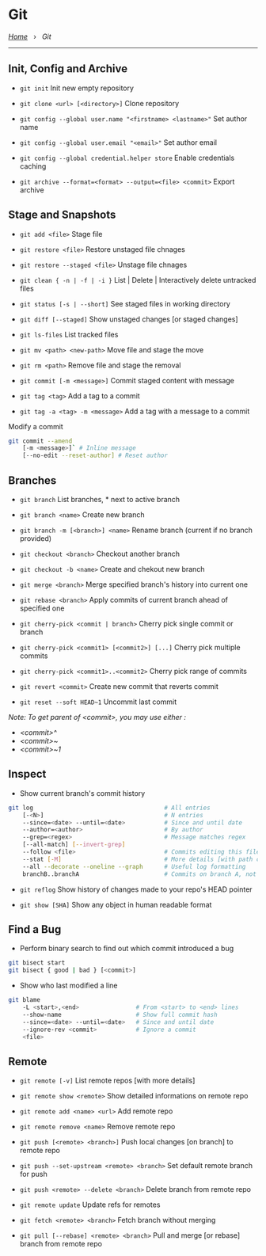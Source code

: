# Git

*[Home](../README.md)* &nbsp; › &nbsp; 
*Git*

---

## Init, Config and Archive

- `git init` Init new empty repository
- `git clone <url> [<directory>]` Clone repository

- `git config --global user.name "<firstname> <lastname>"` Set author name
- `git config --global user.email "<email>"` Set author email
- `git config --global credential.helper store` Enable credentials caching

- `git archive --format=<format> --output=<file> <commit>` Export archive

## Stage and Snapshots

- `git add <file>` Stage file
- `git restore <file>` Restore unstaged file chnages
- `git restore --staged <file>` Unstage file chnages
- `git clean { -n | -f | -i }` List | Delete | Interactively delete untracked files

- `git status [-s | --short]` See staged files in working directory
- `git diff [--staged]` Show unstaged changes [or staged changes]
- `git ls-files` List tracked files

- `git mv <path> <new-path>` Move file and stage the move
- `git rm <path>` Remove file and stage the removal

- `git commit [-m <message>]` Commit staged content with message
- `git tag <tag>` Add a tag to a commit
- `git tag -a <tag> -m <message>` Add a tag with a message to a commit

Modify a commit

```bash
git commit --amend 
    [-m <message>]` # Inline message
    [--no-edit --reset-author] # Reset author
```

## Branches

- `git branch` List branches, * next to active branch
- `git branch <name>` Create new branch
- `git branch -m [<branch>] <name>` Rename branch (current if no branch provided)

- `git checkout <branch>` Checkout another branch
- `git checkout -b <name>` Create and chekout new branch

- `git merge <branch>` Merge specified branch's history into current one
- `git rebase <branch>` Apply commits of current branch ahead of specified one
- `git cherry-pick <commit | branch>` Cherry pick single commit or branch
- `git cherry-pick <commit1> [<commit2>] [...]` Cherry pick multiple commits
- `git cherry-pick <commit1>..<commit2>` Cherry pick range of commits
- `git revert <commit>` Create new commit that reverts commit
- `git reset --soft HEAD~1` Uncommit last commit

*Note: To get parent of &lt;commit&gt;, you may use either :*
- *&lt;commit&gt;^*
- *&lt;commit&gt;~*
- *&lt;commit&gt;~1*

## Inspect

- Show current branch's commit history
```bash
git log                                     # All entries
    [-<N>]                                  # N entries
    --since=<date> --until=<date>           # Since and until date
    --author=<author>                       # By author
    --grep=<regex>                          # Message matches regex
    [--all-match] [--invert-grep]
    --follow <file>                         # Commits editing this file
    --stat [-M]                             # More details [with path changes]
    --all --decorate --oneline --graph      # Useful log formatting
    branchB..branchA                        # Commits on branch A, not on branch B
```

- `git reflog` Show history of changes made to your repo's HEAD pointer

- `git show [SHA]` Show any object in human readable format

## Find a Bug

- Perform binary search to find out which commit introduced a bug
```bash
git bisect start
git bisect { good | bad } [<commit>]
```

- Show who last modified a line
```bash
git blame
    -L <start>,<end>                # From <start> to <end> lines
    --show-name                     # Show full commit hash
    --since=<date> --until=<date>   # Since and until date
    --ignore-rev <commit>           # Ignore a commit
    <file>
```

## Remote

- `git remote [-v]` List remote repos [with more details]
- `git remote show <remote>` Show detailed informations on remote repo
- `git remote add <name> <url>` Add remote repo
- `git remote remove <name>` Remove remote repo

- `git push [<remote> <branch>]` Push local changes [on branch] to remote repo
- `git push --set-upstream <remote> <branch>` Set default remote branch for push
- `git push <remote> --delete <branch>` Delete branch from remote repo

- `git remote update` Update refs for remotes
- `git fetch <remote> <branch>` Fetch branch without merging
- `git pull [--rebase] <remote> <branch>` Pull and merge [or rebase] branch from remote repo